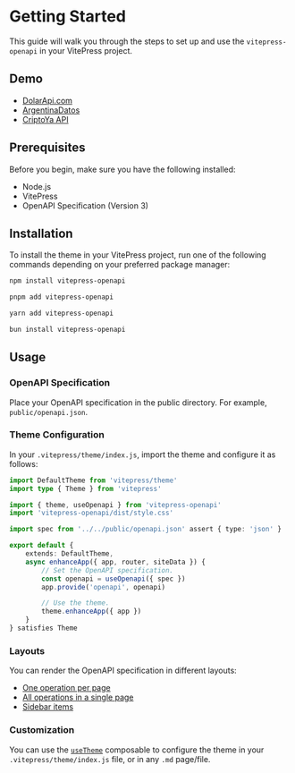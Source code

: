 # Getting Started

This guide will walk you through the steps to set up and use the `vitepress-openapi` in your VitePress project.

## Demo

- [DolarApi.com](https://dolarapi.com/)
- [ArgentinaDatos](https://argentinadatos.com/)
- [CriptoYa API](https://docs.criptoya.com/)

## Prerequisites

Before you begin, make sure you have the following installed:

- Node.js
- VitePress
- OpenAPI Specification (Version 3)

## Installation

To install the theme in your VitePress project, run one of the following commands depending on your preferred package
manager:

```bash
npm install vitepress-openapi

pnpm add vitepress-openapi

yarn add vitepress-openapi

bun install vitepress-openapi
```

## Usage

### OpenAPI Specification

Place your OpenAPI specification in the public directory. For example, `public/openapi.json`.

### Theme Configuration

In your `.vitepress/theme/index.js`, import the theme and configure it as follows:

```ts
import DefaultTheme from 'vitepress/theme'
import type { Theme } from 'vitepress'

import { theme, useOpenapi } from 'vitepress-openapi'
import 'vitepress-openapi/dist/style.css'

import spec from '../../public/openapi.json' assert { type: 'json' }

export default {
    extends: DefaultTheme,
    async enhanceApp({ app, router, siteData }) {
        // Set the OpenAPI specification.
        const openapi = useOpenapi({ spec })
        app.provide('openapi', openapi)

        // Use the theme.
        theme.enhanceApp({ app })
    }
} satisfies Theme
```

### Layouts

You can render the OpenAPI specification in different layouts:

- [One operation per page](/layouts/one-operation.html)
- [All operations in a single page](/layouts/all-operations.html)
- [Sidebar items](/layouts/sidebar.html)

### Customization

You can use the [`useTheme`](/composables/useTheme) composable to configure the theme in your `.vitepress/theme/index.js` file, or in any `.md` page/file.
